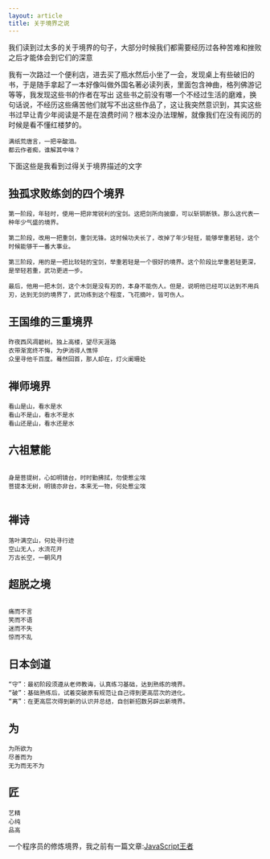 ```yaml
---
layout: article
title: 关于境界之说
---
```

我们读到过太多的关于境界的句子，大部分时候我们都需要经历过各种苦难和挫败之后才能体会到它们的深意

我有一次路过一个便利店，进去买了瓶水然后小坐了一会，发现桌上有些破旧的书，于是随手拿起了一本好像叫做外国名著必读列表，里面包含神曲，格列佛游记等等，我发现这些书的作者在写出
这些书之前没有哪一个不经过生活的磨难，换句话说，不经历这些痛苦他们就写不出这些作品了，这让我突然意识到，其实这些书过早让青少年阅读是不是在浪费时间？根本没办法理解，就像我们在没有阅历的时候是看不懂红楼梦的。

```
满纸荒唐言，一把辛酸泪。
都云作者痴，谁解其中味？
```

下面这些是我看到过得关于境界描述的文字


## 独孤求败练剑的四个境界

```
第一阶段，年轻时，使用一把非常锐利的宝剑。这把剑所向披靡，可以斩铜断铁。那么这代表一种年少气盛的境界。

第二阶段，改用一把重剑，重剑无锋。这时候功夫长了，改掉了年少轻狂，能够举重若轻，这个时候能够干一番大事业。

第三阶段，用的是一把比较轻的宝剑，举重若轻是一个很好的境界。这个阶段比举重若轻更深，是举轻若重，武功更进一步。

最后，他用一把木剑，这个木剑是没有刃的，本身不能伤人。但是，说明他已经可以达到不用兵刃，达到无剑的境界了，武功练到这个程度，飞花摘叶，皆可伤人。
```

## 王国维的三重境界

```
昨夜西风凋碧树。独上高楼，望尽天涯路
衣带渐宽终不悔，为伊消得人憔悴
众里寻他千百度。蓦然回首，那人却在，灯火阑珊处

```

## 禅师境界

```
看山是山，看水是水
看山不是山，看水不是水
看山还是山，看水还是水

```

## 六祖慧能

```

身是菩提树，心如明镜台，时时勤拂拭，勿使惹尘埃
菩提本无树，明镜亦非台，本来无一物，何处惹尘埃


```

## 禅诗

```
落叶满空山，何处寻行迹
空山无人，水流花开
万古长空，一朝风月

```

## 超脱之境

```

痛而不言
笑而不语
迷而不失
惊而不乱

```

## 日本剑道

```
“守”：最初阶段须遵从老师教诲，认真练习基础，达到熟练的境界。
“破”：基础熟练后，试着突破原有规范让自己得到更高层次的进化。
“离”：在更高层次得到新的认识并总结，自创新招数另辟出新境界。

```

## 为

```
为所欲为
尽善而为
无为而无不为

```

## 匠
```
艺精
心纯
品高

```

一个程序员的修炼境界，我之前有一篇文章:[JavaScript王者](https://vsmysee.github.io/blog/2013/10/09/js-king-back)